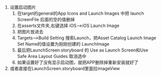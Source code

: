 1. 设置启动图片
    1. 在target的general的App Icons and Launch Images 中把 launch ScreenFile 后面的空的值删掉
    2. 在asserts文件夹,右键选择 iOS-->iOS Launch Image
    3. 把图片放进去
    4. Targets-->Build Setting 搜索Launch，把Asset Catalog Launch Image Set Name的值设置为刚刚创建的 LaunchImage
    5. 最后把LaunchScreen.storyboard 的 Use as Launch Screen和Use Safe Area Layout Guides 取消选中
    6. 如果设置好了没有显示启动图，就把APP删除掉重新安装就好了
2. 或者直接在LaunchScreen.storyboard里面拉imageView